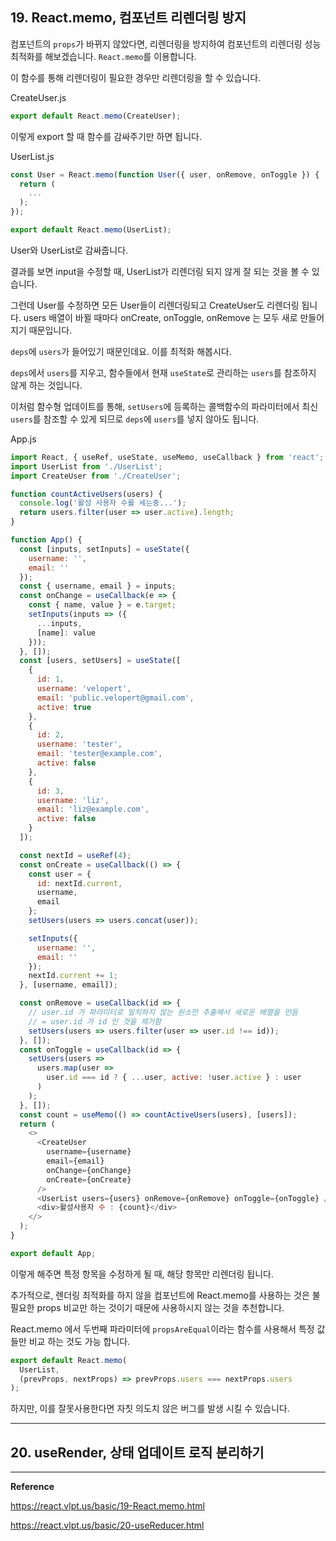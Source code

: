 ## 19. React.memo, 컴포넌트 리렌더링 방지



컴포넌트의 `props`가 바뀌지 않았다면, 리렌더링을 방지하여 컴포넌트의 리렌더링 성능 최적화를 해보겠습니다. `React.memo`를 이용합니다.

이 함수를 통해 리렌더링이 필요한 경우만 리렌더링을 할 수 있습니다.



CreateUser.js

```javascript
export default React.memo(CreateUser);
```



이렇게 export 할 때 함수를 감싸주기만 하면 됩니다.



UserList.js

```javascript
const User = React.memo(function User({ user, onRemove, onToggle }) {
  return (
    ...
  );
});

export default React.memo(UserList);
```

User와 UserList로 감싸줍니다.



결과를 보면 input을 수정할 때, UserList가 리렌더링 되지 않게 잘 되는 것을 볼 수 있습니다.

그런데 User를 수정하면 모든 User들이 리렌더링되고 CreateUser도 리렌더링 됩니다. users 배열이 바뀔 때마다 onCreate, onToggle, onRemove 는 모두 새로 만들어지기 때문입니다.

`deps`에 `users`가 들어있기 때문인데요. 이를 최적화 해봅시다.

`deps`에서 `users`를 지우고, 함수들에서 현재 `useState`로 관리하는 `users`를 참조하지 않게 하는 것입니다.

이처럼 함수형 업데이트를 통해, `setUsers`에 등록하는 콜백함수의 파라미터에서 최신 `users`를 참조할 수 있게 되므로 `deps`에 `users`를 넣지 않아도 됩니다.



App.js

```javascript
import React, { useRef, useState, useMemo, useCallback } from 'react';
import UserList from './UserList';
import CreateUser from './CreateUser';

function countActiveUsers(users) {
  console.log('활성 사용자 수를 세는중...');
  return users.filter(user => user.active).length;
}

function App() {
  const [inputs, setInputs] = useState({
    username: '',
    email: ''
  });
  const { username, email } = inputs;
  const onChange = useCallback(e => {
    const { name, value } = e.target;
    setInputs(inputs => ({
      ...inputs,
      [name]: value
    }));
  }, []);
  const [users, setUsers] = useState([
    {
      id: 1,
      username: 'velopert',
      email: 'public.velopert@gmail.com',
      active: true
    },
    {
      id: 2,
      username: 'tester',
      email: 'tester@example.com',
      active: false
    },
    {
      id: 3,
      username: 'liz',
      email: 'liz@example.com',
      active: false
    }
  ]);

  const nextId = useRef(4);
  const onCreate = useCallback(() => {
    const user = {
      id: nextId.current,
      username,
      email
    };
    setUsers(users => users.concat(user));

    setInputs({
      username: '',
      email: ''
    });
    nextId.current += 1;
  }, [username, email]);

  const onRemove = useCallback(id => {
    // user.id 가 파라미터로 일치하지 않는 원소만 추출해서 새로운 배열을 만듬
    // = user.id 가 id 인 것을 제거함
    setUsers(users => users.filter(user => user.id !== id));
  }, []);
  const onToggle = useCallback(id => {
    setUsers(users =>
      users.map(user =>
        user.id === id ? { ...user, active: !user.active } : user
      )
    );
  }, []);
  const count = useMemo(() => countActiveUsers(users), [users]);
  return (
    <>
      <CreateUser
        username={username}
        email={email}
        onChange={onChange}
        onCreate={onCreate}
      />
      <UserList users={users} onRemove={onRemove} onToggle={onToggle} />
      <div>활성사용자 수 : {count}</div>
    </>
  );
}

export default App;
```



이렇게 해주면 특정 항목을 수정하게 될 때, 해당 항목만 리렌더링 됩니다.



추가적으로, 렌더링 최적화를 하지 않을 컴포넌트에 React.memo를 사용하는 것은 불필요한 props 비교만 하는 것이기 때문에 사용하시지 않는 것을 추천합니다. 

React.memo 에서 두번째 파라미터에 `propsAreEqual`이라는 함수를 사용해서 특정 값들만 비교 하는 것도 가능 합니다.

```javascript
export default React.memo(
  UserList,
  (prevProps, nextProps) => prevProps.users === nextProps.users
);
```

하지만, 이를 잘못사용한다면 자칫 의도치 않은 버그를 발생 시킬 수 있습니다.



---

## 20. useRender, 상태 업데이트 로직 분리하기





---

**Reference**

https://react.vlpt.us/basic/19-React.memo.html

https://react.vlpt.us/basic/20-useReducer.html

